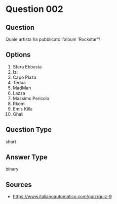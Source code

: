 # Question 002

## Question
Quale artista ha pubblicato l'album 'Rockstar'?

## Options
1. Sfera Ebbasta
2. Izi
3. Capo Plaza
4. Tedua
5. MadMan
6. Lazza
7. Massimo Pericolo
8. Rkomi
9. Emis Killa
10. Ghali

## Question Type
short

## Answer Type
binary

## Sources
- https://www.italianoautomatico.com/quiz/quiz-9